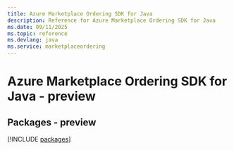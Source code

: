 ```yaml
---
title: Azure Marketplace Ordering SDK for Java
description: Reference for Azure Marketplace Ordering SDK for Java
ms.date: 09/11/2025
ms.topic: reference
ms.devlang: java
ms.service: marketplaceordering
---
```

# Azure Marketplace Ordering SDK for Java - preview
## Packages - preview
[!INCLUDE [packages](marketplace-ordering-index.md)]